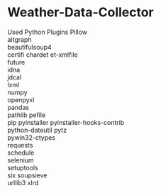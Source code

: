 # Weather-Data-Collector
Used Python Plugins
Pillow	
altgraph	
beautifulsoup4	
certifi	
chardet	
et-xmlfile	
future	
idna	
jdcal	
lxml	
numpy	
openpyxl	
pandas	
pathlib	
pefile	
pip	
pyinstaller	
pyinstaller-hooks-contrib	
python-dateutil	
pytz	
pywin32-ctypes	
requests	
schedule	
selenium	
setuptools	
six	
soupsieve	
urllib3	
xlrd	
